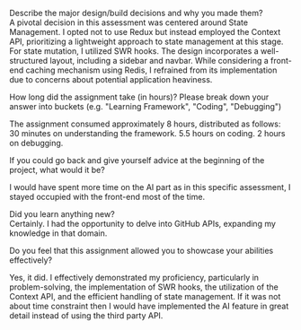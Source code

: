Describe the major design/build decisions and why you made them?  <br>
A pivotal decision in this assessment was centered around State Management. I opted not to use Redux but instead employed the Context API, prioritizing a lightweight approach to state management at this stage. For state mutation, I utilized SWR hooks. The design incorporates a well-structured layout, including a sidebar and navbar. While considering a front-end caching mechanism using Redis, I refrained from its implementation due to concerns about potential application heaviness.

How long did the assignment take (in hours)? Please break down your answer into buckets (e.g. "Learning Framework", "Coding", "Debugging")  <br>

The assignment consumed approximately 8 hours, distributed as follows:
30 minutes on understanding the framework.
5.5 hours on coding.
2 hours on debugging.



If you could go back and give yourself advice at the beginning of the project, what would it be?  <br>

I would have spent more time on the AI part as in this specific assessment, I stayed occupied with the front-end most of the time. 

Did you learn anything new?  <br>
Certainly. I had the opportunity to delve into GitHub APIs, expanding my knowledge in that domain.


Do you feel that this assignment allowed you to showcase your abilities effectively?  <br>

Yes, it did. I effectively demonstrated my proficiency, particularly in problem-solving, the implementation of SWR hooks, the utilization of the Context API, and the efficient handling of state management. If it was not about time constraint then I would have implemented the AI feature in great detail instead of using the third party API.

